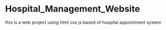 # Hospital_Management_Website

this is a web project using html css js based of hospital appointment system 
